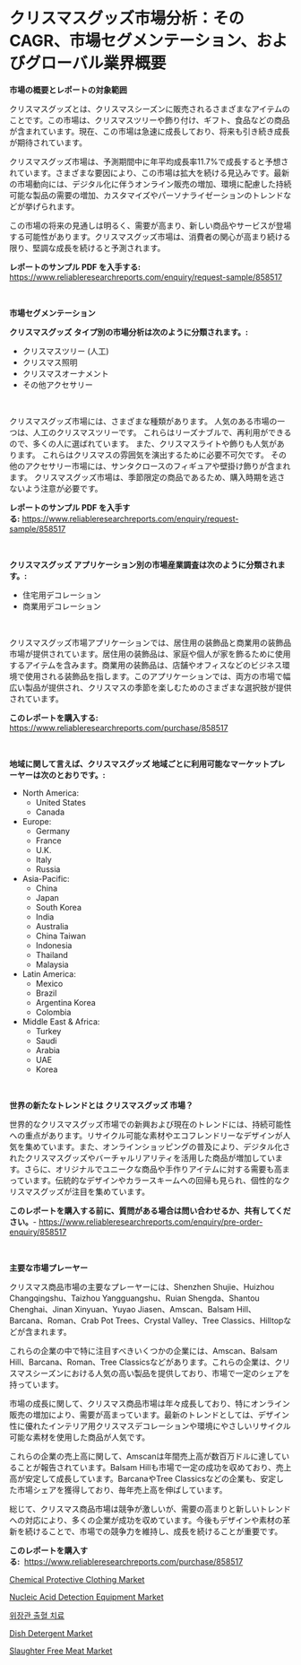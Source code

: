 <p><h1>クリスマスグッズ市場分析：そのCAGR、市場セグメンテーション、およびグローバル業界概要</h1></p><p><strong>市場の概要とレポートの対象範囲</strong></p>
<p><p>クリスマスグッズとは、クリスマスシーズンに販売されるさまざまなアイテムのことです。この市場は、クリスマスツリーや飾り付け、ギフト、食品などの商品が含まれています。現在、この市場は急速に成長しており、将来も引き続き成長が期待されています。</p><p>クリスマスグッズ市場は、予測期間中に年平均成長率11.7%で成長すると予想されています。さまざまな要因により、この市場は拡大を続ける見込みです。最新の市場動向には、デジタル化に伴うオンライン販売の増加、環境に配慮した持続可能な製品の需要の増加、カスタマイズやパーソナライゼーションのトレンドなどが挙げられます。</p><p>この市場の将来の見通しは明るく、需要が高まり、新しい商品やサービスが登場する可能性があります。クリスマスグッズ市場は、消費者の関心が高まり続ける限り、堅調な成長を続けると予測されます。</p></p>
<p><strong>レポートのサンプル PDF を入手する:</strong> <a href="https://www.reliableresearchreports.com/enquiry/request-sample/858517">https://www.reliableresearchreports.com/enquiry/request-sample/858517</a></p>
<p>&nbsp;</p>
<p><strong>市場セグメンテーション</strong></p>
<p><strong>クリスマスグッズ タイプ別の市場分析は次のように分類されます。:</strong></p>
<p><ul><li>クリスマスツリー (人工)</li><li>クリスマス照明</li><li>クリスマスオーナメント</li><li>その他アクセサリー</li></ul></p>
<p>&nbsp;</p>
<p><p>クリスマスグッズ市場には、さまざまな種類があります。 人気のある市場の一つは、人工のクリスマスツリーです。 これらはリーズナブルで、再利用ができるので、多くの人に選ばれています。 また、クリスマスライトや飾りも人気があります。 これらはクリスマスの雰囲気を演出するために必要不可欠です。 その他のアクセサリー市場には、サンタクロースのフィギュアや壁掛け飾りが含まれます。 クリスマスグッズ市場は、季節限定の商品であるため、購入時期を逃さないよう注意が必要です。</p></p>
<p><strong>レポートのサンプル PDF を入手する:</strong>&nbsp;<a href="https://www.reliableresearchreports.com/enquiry/request-sample/858517">https://www.reliableresearchreports.com/enquiry/request-sample/858517</a></p>
<p>&nbsp;</p>
<p><strong> クリスマスグッズ アプリケーション別の市場産業調査は次のように分類されます。:</strong></p>
<p><ul><li>住宅用デコレーション</li><li>商業用デコレーション</li></ul></p>
<p>&nbsp;</p>
<p><p>クリスマスグッズ市場アプリケーションでは、居住用の装飾品と商業用の装飾品市場が提供されています。居住用の装飾品は、家庭や個人が家を飾るために使用するアイテムを含みます。商業用の装飾品は、店舗やオフィスなどのビジネス環境で使用される装飾品を指します。このアプリケーションでは、両方の市場で幅広い製品が提供され、クリスマスの季節を楽しむためのさまざまな選択肢が提供されています。</p></p>
<p><strong>このレポートを購入する:</strong>&nbsp; <a href="https://www.reliableresearchreports.com/purchase/858517">https://www.reliableresearchreports.com/purchase/858517</a></p>
<p>&nbsp;</p>
<p><strong>地域に関して言えば、クリスマスグッズ 地域ごとに利用可能なマーケットプレーヤーは次のとおりです。:</strong></p>
<p><ul>
    <li>
        North America:
        <ul>
            <li>United States</li>
            <li>Canada</li>
        </ul>
    </li>
    <li>
        Europe:
        <ul>
            <li>Germany</li>
            <li>France</li>
            <li>U.K.</li>
            <li>Italy</li>
            <li>Russia</li>
        </ul>
    </li>
    <li>
        Asia-Pacific:
        <ul>
            <li>China</li>
            <li>Japan</li>
            <li>South Korea</li>
            <li>India</li>
            <li>Australia</li>
            <li>China Taiwan</li>
            <li>Indonesia</li>
            <li>Thailand</li>
            <li>Malaysia</li>
        </ul>
    </li>
    <li>
        Latin America:
        <ul>
            <li>Mexico</li>
            <li>Brazil</li>
            <li>Argentina Korea</li>
            <li>Colombia</li>
        </ul>
    </li>
    <li>
        Middle East & Africa:
        <ul>
            <li>Turkey</li>
            <li>Saudi</li>
            <li>Arabia</li>
            <li>UAE</li>
            <li>Korea</li>
        </ul>
    </li>
    </ul></p>
<p>&nbsp;</p>
<p><strong>世界の新たなトレンドとは クリスマスグッズ 市場？</strong></p>
<p><p>世界的なクリスマスグッズ市場での新興および現在のトレンドには、持続可能性への重点があります。リサイクル可能な素材やエコフレンドリーなデザインが人気を集めています。また、オンラインショッピングの普及により、デジタル化されたクリスマスグッズやバーチャルリアリティを活用した商品が増加しています。さらに、オリジナルでユニークな商品や手作りアイテムに対する需要も高まっています。伝統的なデザインやカラースキームへの回帰も見られ、個性的なクリスマスグッズが注目を集めています。</p></p>
<p><strong>このレポートを購入する前に、質問がある場合は問い合わせるか、共有してください。</strong>- <a href="https://www.reliableresearchreports.com/enquiry/pre-order-enquiry/858517">https://www.reliableresearchreports.com/enquiry/pre-order-enquiry/858517</a></p>
<p>&nbsp;</p>
<p><strong>主要な市場プレーヤー</strong></p>
<p><p>クリスマス商品市場の主要なプレーヤーには、Shenzhen Shujie、Huizhou Changqingshu、Taizhou Yangguangshu、Ruian Shengda、Shantou Chenghai、Jinan Xinyuan、Yuyao Jiasen、Amscan、Balsam Hill、Barcana、Roman、Crab Pot Trees、Crystal Valley、Tree Classics、Hilltopなどが含まれます。</p><p>これらの企業の中で特に注目すべきいくつかの企業には、Amscan、Balsam Hill、Barcana、Roman、Tree Classicsなどがあります。これらの企業は、クリスマスシーズンにおける人気の高い製品を提供しており、市場で一定のシェアを持っています。</p><p>市場の成長に関して、クリスマス商品市場は年々成長しており、特にオンライン販売の増加により、需要が高まっています。最新のトレンドとしては、デザイン性に優れたインテリア用クリスマスデコレーションや環境にやさしいリサイクル可能な素材を使用した商品が人気です。</p><p>これらの企業の売上高に関して、Amscanは年間売上高が数百万ドルに達していることが報告されています。Balsam Hillも市場で一定の成功を収めており、売上高が安定して成長しています。BarcanaやTree Classicsなどの企業も、安定した市場シェアを獲得しており、毎年売上高を伸ばしています。</p><p>総じて、クリスマス商品市場は競争が激しいが、需要の高まりと新しいトレンドへの対応により、多くの企業が成功を収めています。今後もデザインや素材の革新を続けることで、市場での競争力を維持し、成長を続けることが重要です。</p></p>
<p><strong>このレポートを購入する:</strong>&nbsp;&nbsp;<a href="https://www.reliableresearchreports.com/purchase/858517">https://www.reliableresearchreports.com/purchase/858517</a></p>
<p><p><a href="https://github.com/RichRobinson5/Market-Research-Report-List-4/blob/main/chemical-protective-clothing-market.md">Chemical Protective Clothing Market</a></p><p><a href="https://issuu.com/reportprime-2/docs/nucleic-acid-detection-equipment-market-size-2030.">Nucleic Acid Detection Equipment Market</a></p><p><a href="https://github.com/sougarounis/Market-Research-Report-List-3/blob/main/40818244415.md">위장관 출혈 치료</a></p><p><a href="https://github.com/singletonthaxterkelliehr2df/Market-Research-Report-List-1/blob/main/dish-detergent-market.md">Dish Detergent Market</a></p><p><a href="https://issuu.com/reportprime-2/docs/slaughter-free-meat-market-size-2030.pptx">Slaughter Free Meat Market</a></p></p>